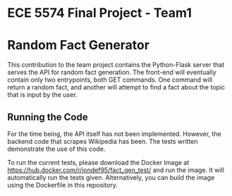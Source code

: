 # ECE 5574 Final Project - Team1 
# Random Fact Generator

This contribution to the team project contains the Python-Flask server that serves the API for random fact generation. The front-end will eventually contain only two entrypoints, both GET commands. One command will return a random fact, and another will attempt to find a fact about the topic that is input by the user. 

## Running the Code
For the time being, the API itself has not been implemented. However, the backend code that scrapes Wikipedia has been. The tests written demonstrate the use of this code. 

To run the current tests, please download the Docker Image at https://hub.docker.com/r/jondef95/fact_gen_test/ and run the image. It will automatically run the tests given. Alternatively, you can build the image using the Dockerfile in this repository.
